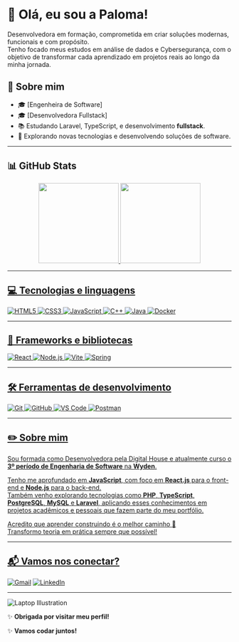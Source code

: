 # 💜 Olá, eu sou a Paloma!

Desenvolvedora em formação, comprometida em criar soluções modernas, funcionais e com propósito.  
Tenho focado meus estudos em análise de dados e Cybersegurança, com o objetivo de transformar cada aprendizado em projetos reais ao longo da minha jornada.

## 📌 Sobre mim

- 🎓 [Engenheira de Software]  
- 🎓 [Desenvolvedora Fullstack]  
- 📚 Estudando Laravel, TypeScript, e desenvolvimento **fullstack**.  
- 🚀 Explorando novas tecnologias e desenvolvendo soluções de software.  


---

## 📊 GitHub Stats

<div align="center">
  <a href="https://github.com/[palomafcode]">
  <img height="180em" src="https://github-readme-stats.vercel.app/api?username=[palomafcode]&show_icons=true&theme=radical&include_all_commits=true&count_private=true"/>
  <img height="180em" src="https://github-readme-stats.vercel.app/api/top-langs/?username=[palomafcode]&layout=compact&langs_count=7&theme=radical"/>
</div>

---

## 💻 Tecnologias e linguagens

![HTML5](https://img.shields.io/badge/HTML5-E34F26?style=for-the-badge&logo=html5&logoColor=white)
![CSS3](https://img.shields.io/badge/CSS3-1572B6?style=for-the-badge&logo=css3&logoColor=white)
![JavaScript](https://img.shields.io/badge/JavaScript-F7DF1E?style=for-the-badge&logo=javascript&logoColor=black)
![C++](https://img.shields.io/badge/C++-00599C?style=for-the-badge&logo=c%2B%2B&logoColor=white)
![Java](https://img.shields.io/badge/Java-007396?style=for-the-badge&logo=java&logoColor=white)
![Docker](https://img.shields.io/badge/Docker-2496ED?style=for-the-badge&logo=docker&logoColor=white)

---

## 🚀 Frameworks e bibliotecas

![React](https://img.shields.io/badge/React-20232A?style=for-the-badge&logo=react&logoColor=61DAFB)
![Node.js](https://img.shields.io/badge/Node.js-339933?style=for-the-badge&logo=nodedotjs&logoColor=white)
![Vite](https://img.shields.io/badge/Vite-646CFF?style=for-the-badge&logo=vite&logoColor=white)
![Spring](https://img.shields.io/badge/Spring-6DB33F?style=for-the-badge&logo=spring&logoColor=white)

---

## 🛠️ Ferramentas de desenvolvimento

![Git](https://img.shields.io/badge/Git-F05032?style=for-the-badge&logo=git&logoColor=white)
![GitHub](https://img.shields.io/badge/GitHub-181717?style=for-the-badge&logo=github&logoColor=white)
![VS Code](https://img.shields.io/badge/VS%20Code-007ACC?style=for-the-badge&logo=visual-studio-code&logoColor=white)
![Postman](https://img.shields.io/badge/Postman-FF6C37?style=for-the-badge&logo=postman&logoColor=white)

---

## ✏️ Sobre mim

Sou formada como Desenvolvedora pela Digital House e atualmente curso o **3º período de Engenharia de Software** na **Wyden**.

Tenho me aprofundado em **JavaScript**, com foco em **React.js** para o front-end e **Node.js** para o back-end.  
Também venho explorando tecnologias como **PHP**, **TypeScript**, **PostgreSQL**, **MySQL** e **Laravel**, aplicando esses conhecimentos em projetos acadêmicos e pessoais que fazem parte do meu portfólio.

Acredito que aprender construindo é o melhor caminho 🚀  
Transformo teoria em prática sempre que possível!

---

## 📬 Vamos nos conectar?

[![Gmail](https://img.shields.io/badge/Gmail-D14836?style=for-the-badge&logo=gmail&logoColor=white)](mailto:palomavillasboas380@gmail.com)
[![LinkedIn](https://img.shields.io/badge/LinkedIn-0077B5?style=for-the-badge&logo=linkedin&logoColor=white)]([https://linkedin.com/in/seulinkedin](https://www.linkedin.com/in/paloma-franco-villas-boas-2382a696/))


---

![Laptop Illustration](https://raw.githubusercontent.com/rahulbanerjee26/githubProfileReadmeGenerator/main/gifs/code.gif)

✨ **Obrigada por visitar meu perfil!**

✨ **Vamos codar juntos!**


